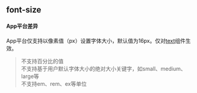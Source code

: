 ## font-size

<!-- CSSJSON.font-size.description -->

<!-- CSSJSON.font-size.syntax -->

<!-- CSSJSON.font-size.values -->

<!-- CSSJSON.font-size.compatibility -->

#### App平台差异  
App平台仅支持以像素值（px）设置字体大小，默认值为16px。仅对[text](uni-app-x/component/text.md)组件生效。  
> 不支持百分比的值  
> 不支持基于用户默认字体大小的绝对大小关键字，如small、medium、large等  
> 不支持em、rem、ex等单位  

<!-- CSSJSON.font-size.reference -->
